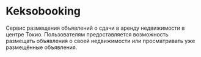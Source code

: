 # Keksobooking
Сервис размещения объявлений о сдачи в аренду недвижимости в центре Токио. Пользователям предоставляется возможность размещать объявления о своей недвижимости или просматривать уже размещённые объявления.

